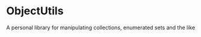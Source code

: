ObjectUtils
===========

A personal library for manipulating collections, enumerated sets and the like
